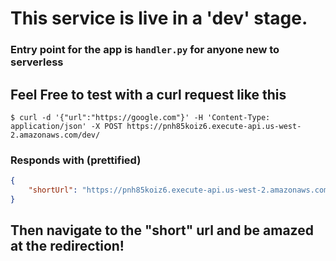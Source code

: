 # This service is live in a 'dev' stage. 
### Entry point for the app is `handler.py` for anyone new to serverless

## Feel Free to test with a curl request like this

``` shell
$ curl -d '{"url":"https://google.com"}' -H 'Content-Type: application/json' -X POST https://pnh85koiz6.execute-api.us-west-2.amazonaws.com/dev/
```
### Responds with (prettified)
``` JSON 
{
    "shortUrl": "https://pnh85koiz6.execute-api.us-west-2.amazonaws.com/dev/wmHQd"
}
```

## Then navigate to the "short" url and be amazed at the redirection!
